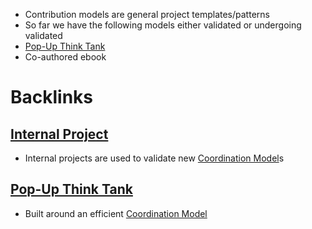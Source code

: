- Contribution models are general project templates/patterns
- So far we have the following models either validated or undergoing validated
- [Pop-Up Think Tank](<Pop-Up Think Tank.md>)
- Co-authored ebook

# Backlinks
## [Internal Project](<Internal Project.md>)
- Internal projects are used to validate new [Coordination Model](<Coordination Model.md>)s

## [Pop-Up Think Tank](<Pop-Up Think Tank.md>)
- Built around an efficient [Coordination Model](<Coordination Model.md>)

